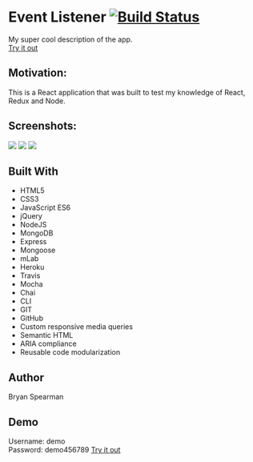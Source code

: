 # Event Listener [![Build Status](https://travis-ci.com/bryanspearman/event-listener.svg?branch=master)](https://travis-ci.com/bryanspearman/event-listener)

My super cool description of the app. <br>
[Try it out]

## Motivation:

This is a React application that was built to test my knowledge of React, Redux and Node.

## Screenshots:

<img src="https://github.com/bryanspearman/biff-assist/blob/master/public/img/lrg-scrns-landingpage.png?raw=true"/>

<img src="https://github.com/bryanspearman/biff-assist/blob/master/public/img/lrg-screens-create.png?raw=true"/>

<img src="https://github.com/bryanspearman/biff-assist/blob/master/public/img/sml-scrns-dashboard.png?raw=true"/>

## Built With

- HTML5
- CSS3
- JavaScript ES6
- jQuery
- NodeJS
- MongoDB
- Express
- Mongoose
- mLab
- Heroku
- Travis
- Mocha
- Chai
- CLI
- GIT
- GitHub
- Custom responsive media queries
- Semantic HTML
- ARIA compliance
- Reusable code modularization

## Author

Bryan Spearman

## Demo

Username: demo<br>
Password: demo456789
[Try it out]

[try it out]: https://event-listener-client.herokuapp.com/
